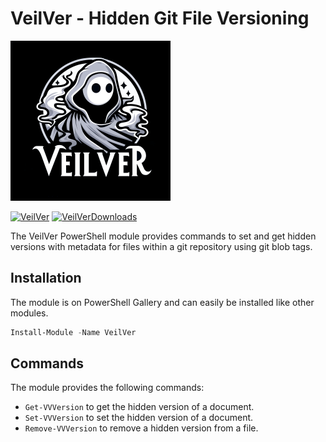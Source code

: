 # VeilVer - Hidden Git File Versioning

<img src="./images/VeilVer.png" width="256">

[![VeilVer]][VeilVerGallery] [![VeilVerDownloads]][VeilVerGallery]

The VeilVer PowerShell module provides commands to set and get hidden versions with metadata for files within a git repository using git blob tags.

## Installation

The module is on PowerShell Gallery and can easily be installed like other modules.

```powershell
Install-Module -Name VeilVer
```

## Commands

The module provides the following commands:

- `Get-VVVersion` to get the hidden version of a document.
- `Set-VVVersion` to set the hidden version of a document.
- `Remove-VVVersion` to remove a hidden version from a file.

<!-- References -->
[VeilVerDownloads]: https://img.shields.io/powershellgallery/dt/VeilVer
[VeilVerGallery]: https://www.powershellgallery.com/packages/VeilVer/
[VeilVer]: https://img.shields.io/powershellgallery/v/VeilVer?label=VeilVer
